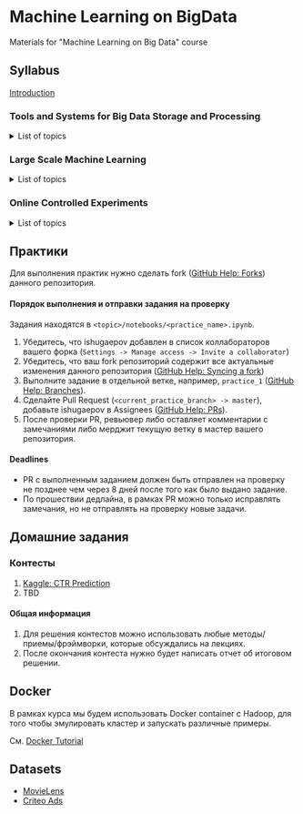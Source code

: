 # Machine Learning on BigData
Materials for "Machine Learning on Big Data" course

## Syllabus

[Introduction](/lectures/intro/slides)

### Tools and Systems for Big Data Storage and Processing 
<details>
  <summary>List of topics</summary>

#### 1. [Hadoop and MapReduce](/lectures/hadoop_mapreduce)
>   <ins><i>Keywords:</i></ins> Google FS (master, chunkservers), Hadoop, HDFS (NameNode, DataNode), MapReduce (master, workers)
#### 2. [Apache Spark](/lectures/spark)
>  <ins><i>Keywords:</i></ins> Pig, Hive, Spark (RDDs, transformations, actions, lineage graph, fault-tolerance, persist, driver, workers, stages, dependencies, tasks, partition)
#### 3. Spark SQL
>  <ins><i>Keywords:</i></ins> Shark, DataFrames (DSL, cache, UDFs), Catalyst (tree, rule, catalyst in spark-sql)

</details>

### Large Scale Machine Learning
<details>
  <summary>List of topics</summary>

#### 1. Distributed ML Introduction
>  <ins><i>Keywords:</i></ins> Stochastic Gradient Descent, Data/Model Parallelism, General Purpose Distributed Computing(MapReduce, MR SGD, SparkNet, MLlib), Natively Distributed ML Systems (Parameter Server, DistBelief, TensorFlow, AllReduce, Horovod)
#### 2. Categorical Features in Large Scale ML
>  <ins><i>Keywords:</i></ins> One-hot encoding, Cross features, Factorization Machines (FM, FFM), Neural Networks (Deep Crossing, Deep & Cross, DeepFM)
#### 3. Gradient Boosting Decision Tree
>  <ins><i>Keywords:</i></ins> Categorical features (Naive Bayes, Mean Target Encoding), PLANET, XGBoost, CatBoost, SHAP values
#### 4. Hyperparameters Optimization
>  <ins><i>Keywords:</i></ins> Grid Search, Random Search (low effective dimensionality), Bayesian Optimization (Gaussian Process, surrogate, acquisition), Predictive Termination, Hyperband (successive halving), Multi-task Bayesian Optimization
#### 5. DNN Compression and Acceleration
> <ins><i>Keywords:</i></ins> Quantization, Knowledge Distillation, Pruning (one-shot, iterative, Lottery Ticket Hypothesis), Deep Compression, DeepGBM
#### 6. Recommender Systems
>  <ins><i>Keywords:</i></ins> Simple RS (Item/User-based, Content based), Ranking Metrics, Matrix Factorization (SVD, PMF, ALS, iALS, Incremental ALS, Neural CF), Large Scale RS (MF with Distributed SGD, PytorchBigGraph, GraphVite), Ranking losses (BPR, WARP)
#### 7. Nearest Neighbors Search
>  <ins><i>Keywords:</i></ins> Exact-kNN, Approximate NN (eps-NN), (Hierarchical) Navigatable Small World, LSH (random projections, minhash), Learning to Hash (Deep Supervised Hashing), Annoy, FAISS, ANN-benchmarks and evaluation
#### 8. Latent Dirichlet Allocation
#### 9. Dimensionality Reduction
#### 10. Online Learning
#### 11. Algorithms on Graphs

</details>

### Online Controlled Experiments
<details>
  <summary>List of topics</summary>

#### 1. How to conduct AB Tests (Experiment Design, Execution, Analysis)
>  <ins><i>Keywords:</i></ins> Offline Evaluation (hypothesis testing, 5x2 cv test, testing over multiple datasets), Online Evaluation
#### 2. Results Analysis ((Multiple) Hypothesis testing, Sensitivity, Power)
#### 3. Heterogeneous Treatment Effect

</details>

## Практики

Для выполнения практик нужно сделать fork ([GitHub Help: Forks](https://help.github.com/en/github/collaborating-with-issues-and-pull-requests/working-with-forks)) данного репозитория.

#### Порядок выполнения и отправки задания на проверку

Задания находятся в `<topic>/notebooks/<practice_name>.ipynb`.

1. Убедитесь, что ishugaepov добавлен в список коллабораторов вашего форка (`Settings -> Manage access -> Invite a collaborator`)
2. Убедитесь, что ваш fork репозиторий содержит все актуальные изменения данного репозитория ([GitHub Help: Syncing a fork](https://help.github.com/en/github/collaborating-with-issues-and-pull-requests/syncing-a-fork))
3. Выполните задание в отдельной ветке, например, `practice_1` ([GitHub Help: Branches](https://git-scm.com/book/en/v2/Git-Branching-Basic-Branching-and-Merging)).
4. Сделайте Pull Request (`<current_practice_branch> -> master`), добавьте ishugaepov в Assignees ([GitHub Help: PRs](https://help.github.com/en/github/collaborating-with-issues-and-pull-requests/creating-a-pull-request)). 
5. После проверки PR, ревьювер либо оставляет комментарии с замечаниями либо мерджит текущую ветку в мастер вашего репозитория.

#### Deadlines

* PR с выполненным заданием должен быть отправлен на проверку не позднее чем через 8 дней после того как было выдано задание.
* По прошествии дедлайна, в рамках PR можно только исправлять замечания, но не отправлять на проверку новые задачи.

## Домашние задания

### Контесты

1. [Kaggle: CTR Prediction](https://www.kaggle.com/c/mlbd-20-ctr-prediction-1)
2. TBD

#### Общая информация

1. Для решения контестов можно использовать любые методы/приемы/фрэймворки, которые обсуждались на лекциях.
2. После окончания контеста нужно будет написать отчет об итоговом решении.


## Docker

В рамках курса мы будем использовать Docker container с Hadoop, для того чтобы эмулировать кластер и запускать различные примеры.

См. [Docker Tutorial](/docker/Docker-tutorial.md)

## Datasets

* [MovieLens](https://drive.google.com/file/d/1uNG51xzfUahzexIv-Ka1ylpvn8mVdFOQ/view?usp=sharing)
* [Criteo Ads](https://labs.criteo.com/2014/02/download-kaggle-display-advertising-challenge-dataset/)

